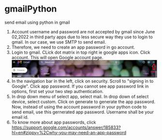 # gmailPython
send email using python in gmail

1. Account username and password are not accepted by gmail since June 02,2022 in third party apps due to less secure way they use to login to gmail. In our case, we use SMTP to send email.
2. Therefore, we need to create an app password in go account.
3. Login to gmail. CLick dot matrix in top right ie google apps icon. Click account. This will open Google account page.
![step 1](1.jpg?raw=true)
4. In the navigation bar in the left, click on security. Scroll to "signing in to Google". Click app password. If you cannot see app password link in options, first set your two step authentication.
5. In drop down menu of select app, select mail. In drop down of select device, select custom. Click on generate to generate the app password. Now, instead of using the account password in your python code to send email, use this gernerated app password. Username shall be your email id. 
6. To know more about app passwords, click https://support.google.com/accounts/answer/185833?hl=en#zippy=%2Cwhy-you-may-need-an-app-password
